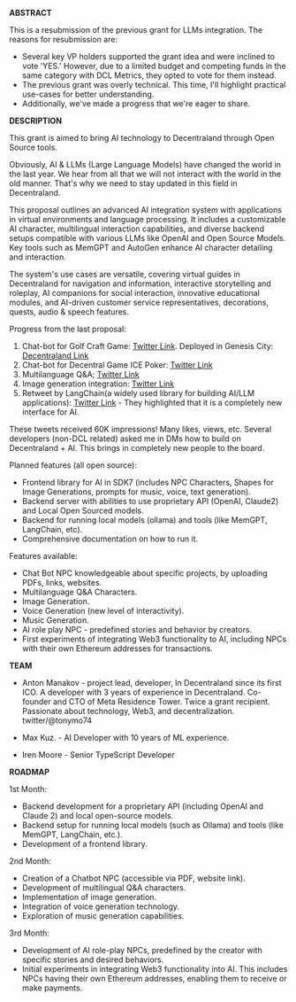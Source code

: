 
****ABSTRACT****

This is a resubmission of the previous grant for LLMs integration. The reasons for resubmission are:

- Several key VP holders supported the grant idea and were inclined to vote 'YES.' However, due to a limited budget and competing funds in the same category with DCL Metrics, they opted to vote for them instead.
- The previous grant was overly technical. This time, I'll highlight practical use-cases for better understanding.
- Additionally, we've made a progress that we're eager to share.


****DESCRIPTION****


This grant is aimed to bring AI technology to Decentraland through Open Source tools.

Obviously, AI & LLMs (Large Language Models) have changed the world in the last year. We hear from all that we will not interact with the world in the old manner. That's why we need to stay updated in this field in Decentraland.

This proposal outlines an advanced AI integration system with applications in virtual environments and language processing. It includes a customizable AI character, multilingual interaction capabilities, and diverse backend setups compatible with various LLMs like OpenAI and Open Source Models. Key tools such as MemGPT and AutoGen enhance AI character detailing and interaction.

The system's use cases are versatile, covering virtual guides in Decentraland for navigation and information, interactive storytelling and roleplay, AI companions for social interaction, innovative educational modules, and AI-driven customer service representatives, decorations, quests, audio & speech features.

Progress from the last proposal:
1. Chat-bot for Golf Craft Game: [Twitter Link](https://twitter.com/TonyMo74/status/1745380483389956509). Deployed in Genesis City: [Decentraland Link](https://decentraland.org/play/?position=55%2C-42)
2. Chat-bot for Decentral Game ICE Poker: [Twitter Link](https://twitter.com/TonyMo74/status/1745380483389956509)
3. Multilanguage Q&A; [Twitter Link](https://twitter.com/TonyMo74/status/1746759684705632643)
4. Image generation integration: [Twitter Link](https://twitter.com/TonyMo74/status/1740682713332637925)
5. Retweet by LangChain(a widely used library for building AI/LLM applications): [Twitter Link](https://twitter.com/LangChainAI/status/1746569216239808885) - They highlighted that it is a completely new interface for AI.

These tweets received 60K impressions! Many likes, views, etc. Several developers (non-DCL related) asked me in DMs how to build on Decentraland + AI. 
This brings in completely new people to the board.

Planned features (all open source):
- Frontend library for AI in SDK7 (includes NPC Characters, Shapes for Image Generations, prompts for music, voice, text generation).
- Backend server with abilities to use proprietary API (OpenAI, Claude2) and Local Open Sourced models.
- Backend for running local models (ollama) and tools (like MemGPT, LangChain, etc).
- Comprehensive documentation on how to run it.

Features available:
- Chat Bot NPC knowledgeable about specific projects, by uploading PDFs, links, websites.
- Multilanguage Q&A Characters.
- Image Generation.
- Voice Generation (new level of interactivity).
- Music Generation.
- AI role play NPC - predefined stories and behavior by creators.
- First experiments of integrating Web3 functionality to AI, including NPCs with their own Ethereum addresses for transactions.


****TEAM****


- Anton Manakov - project lead, developer,
In Decentraland since its first ICO. A developer with 3 years of experience in Decentraland. Co-founder and CTO of Meta Residence Tower. Twice a grant recipient. Passionate about technology, Web3, and decentralization.
twitter/@tonymo74

- Max Kuz. - AI Developer with 10 years of ML experience.

- Iren Moore - Senior TypeScript Developer



****ROADMAP****

1st Month:
* Backend development for a proprietary API (including OpenAI and Claude 2) and local open-source models.
* Backend setup for running local models (such as Ollama) and tools (like MemGPT, LangChain, etc.).
* Development of a frontend library.

2nd Month:
* Creation of a Chatbot NPC (accessible via PDF, website link).
* Development of multilingual Q&A characters.
* Implementation of image generation.
* Integration of voice generation technology.
* Exploration of music generation capabilities.

3rd Month:
* Development of AI role-play NPCs, predefined by the creator with specific stories and desired behaviors.
* Initial experiments in integrating Web3 functionality into AI. This includes NPCs having their own Ethereum addresses, enabling them to receive or make payments.
